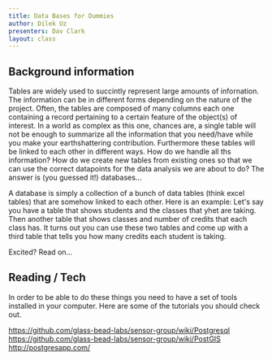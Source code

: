 ```yaml
---
title: Data Bases for Dummies
author: Dilek Uz
presenters: Dav Clark
layout: class
---
```


## Background information

 Tables are widely used to succintly represent large amounts of infornation. The information can be in different forms depending on the nature of the project. Often, the tables are composed of many columns each one containing a record pertaining to a certain feature of the object(s) of interest. In a world as complex as this one, chances are, a single table will not be enough to summarize all the information that you need/have while you make your earthshattering contribution.  Furthermore these tables will be linked to each other in different ways. How do we handle all ths information? How do we create new tables from existing ones so that we can use the correct datapoints for the data analysis we are about to do? The answer is (you guessed it!) databases...

 A database is simply a collection of a bunch of data tables (think excel tables) that are somehow linked to each other. Here is an example: Let's say you have a table that shows students and the classes that yhet are taking. Then another table that shows classes and number of credits that each class has. It turns out you can use these two tables and come up with a third table that tells you how many credits each student is taking. 

 Excited?
 Read on...


## Reading / Tech

In order to be able to do these things you need to have a set of tools installed in your computer. 
Here are some of the tutorials you should check out. 

https://github.com/glass-bead-labs/sensor-group/wiki/Postgresql
https://github.com/glass-bead-labs/sensor-group/wiki/PostGIS
http://postgresapp.com/




